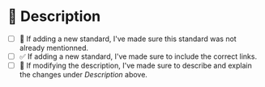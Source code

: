 <!-- 0. 🎉 Thank you for submitting a PR! -->

<!-- 1. **Does this close any open issues?** If so, list them here.-->


# 🚀 Description

<!-- 2. Describe the changes introduced in this pull request -->
<!--    Include any context necessary for understanding the PR's purpose. -->

<!-- 3. Before submitting, please review the following checklist: -->

- [ ] 📘 If adding a new standard, I've made sure this standard was not already mentionned.
- [ ] ✅ If adding a new standard, I've made sure to include the correct links.
- [ ] 📖 If modifying the description, I've made sure to describe and explain the changes under *Description* above.
